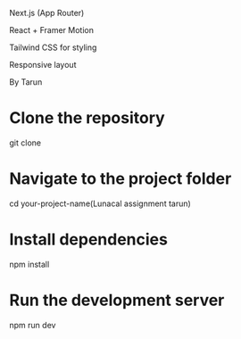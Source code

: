 Next.js (App Router)

React + Framer Motion

Tailwind CSS for styling

Responsive layout

By Tarun

# Clone the repository
git clone <repo>

# Navigate to the project folder
cd your-project-name(Lunacal assignment tarun)

# Install dependencies
npm install

# Run the development server
npm run dev

